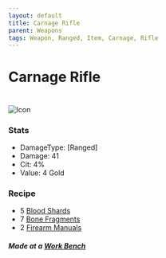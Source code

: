 ```yaml
---
layout: default
title: Carnage Rifle
parent: Weapons
tags: Weapon, Ranged, Item, Carnage, Rifle 
---
```


# Carnage Rifle
#
![Icon](https://raw.githubusercontent.com/koekmeneer/SupernovaMod/main/Items/Weapons/PreHardmode/CarnageRifle.png)

### Stats
- DamageType: [Ranged]
- Damage: 41
- Cit: 4%
- Value: 4 Gold

### Recipe
- 5 [Blood Shards](https://koekmeneer.github.io/SupernovaMod/docs/items/materials/blood_shards)
- 7 [Bone Fragments](https://koekmeneer.github.io/SupernovaMod/docs/items/materials/bone_fragment)
- 2 [Firearm Manuals](https://koekmeneer.github.io/SupernovaMod/docs/items/materials/firearm_manual)

##### Made at a [Work Bench](https://terraria.fandom.com/wiki/Work_Benches)